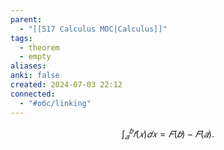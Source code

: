 ```yaml
---
parent:
  - "[[517 Сalculus MOC|Calculus]]"
tags:
  - theorem
  - empty
aliases: 
anki: false
created: 2024-07-03 22:12
connected:
  - "#обс/linking"
---
```




$$∫^𝑏_𝑎𝑓(𝑥)𝑑𝑥=𝐹(𝑏)−𝐹(𝑎).$$